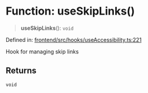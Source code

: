 # Function: useSkipLinks()

> **useSkipLinks**(): `void`

Defined in: [frontend/src/hooks/useAccessibility.ts:221](https://github.com/lsendel/sass/blob/ca8b2b87627589617e0de57047e1f50d53e78078/frontend/src/hooks/useAccessibility.ts#L221)

Hook for managing skip links

## Returns

`void`
